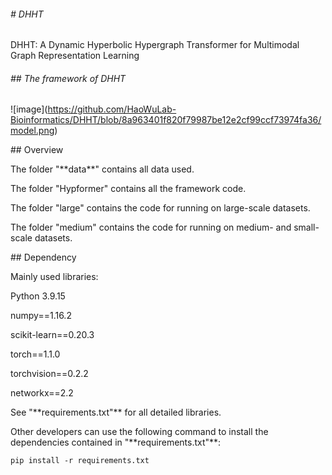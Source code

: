 ###### \# DHHT

DHHT: A Dynamic Hyperbolic Hypergraph Transformer for Multimodal Graph Representation Learning



###### \## The framework of DHHT

!\[image](https://github.com/HaoWuLab-Bioinformatics/DHHT/blob/8a963401f820f79987be12e2cf99ccf73974fa36/model.png)



\## Overview

The folder "\*\*data\*\*" contains all data used.  

The folder "Hypformer" contains all the framework code. 

The folder "large" contains the code for running on large-scale datasets. 

The folder "medium" contains the code for running on medium- and small-scale datasets.



\## Dependency

Mainly used libraries:  

Python 3.9.15  

numpy==1.16.2  

scikit-learn==0.20.3  

torch==1.1.0  

torchvision==0.2.2  

networkx==2.2  



See "\*\*requirements.txt"\*\* for all detailed libraries.  

Other developers can use the following command to install the dependencies contained in "\*\*requirements.txt"\*\*:

`pip install -r requirements.txt`  



